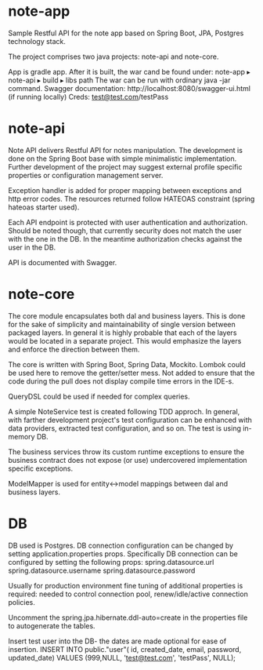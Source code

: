 # note-app
Sample Restful API for the note app based on Spring Boot, JPA, Postgres technology stack.

The project comprises two java projects: note-api and note-core.

App is gradle app. After it is built, the war cand be found under: ⁨note-app⁩ ▸ ⁨note-api⁩ ▸ ⁨build⁩ ▸ ⁨libs⁩ path
The war can be run with ordinary java -jar command.
Swagger documentation: http://localhost:8080/swagger-ui.html (if running locally)
Creds: test@test.com/testPass

# note-api
Note API delivers Restful API for notes manipulation. The development is done on the Spring Boot base with simple minimalistic implementation. Further development of the project may suggest external profile specific properties or configuration management server.

Exception handler is added for proper mapping between exceptions and http error codes.
The resources returned follow HATEOAS constraint (spring hateoas starter used).

Each API endpoint is protected with user authentication and authorization. Should be noted though, that currently security does not match the user with the one in the DB. In the meantime authorization checks against the user in the DB.  

API is documented with Swagger.

# note-core
The core module encapsulates both dal and business layers. This is done for the sake of simplicity and maintainability of single version between packaged layers. In general it is highly probable that each of the layers would be located in a separate project. This would emphasize the layers and enforce the direction between them.

The core is written with Spring Boot, Spring Data, Mockito.
Lombok could be used here to remove the getter/setter mess. Not added to ensure that the code  during the pull does not display compile time errors in the IDE-s.

QueryDSL could be used if needed for complex queries.

A simple NoteService test is created following TDD approch. In general, with farther development project's test configuration can be enhanced with data providers, extracted test configuration, and so on.
The test is using in-memory DB.

The business services throw its custom runtime exceptions to ensure the business contract does not expose (or use) undercovered implementation specific exceptions.

ModelMapper is used for entity<->model mappings between dal and business layers.


# DB
DB used is Postgres. DB connection configuration can be changed by setting application.properties props.
Specifically DB connection can be configured by setting the following props:
spring.datasource.url
spring.datasource.username
spring.datasource.password

Usually for production environment fine tuning of additional properties is required: needed to control connection pool, renew/idle/active connection policies.

Uncomment the spring.jpa.hibernate.ddl-auto=create in the properties file to autogenerate the tables.

Insert test user into the DB- the dates are made optional for ease of insertion.
INSERT INTO public."user"(
	id, created_date, email, password, updated_date)
	VALUES (999,NULL, 'test@test.com', 'testPass', NULL);



